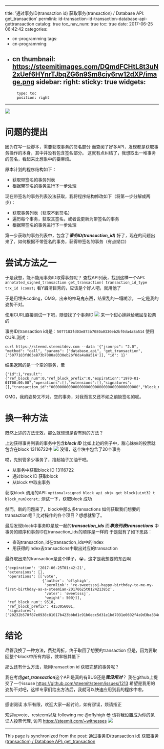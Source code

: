 
---
title: '通过事务ID(transaction id) 获取事务(transaction) / Database API:  get_transaction'
permlink: id-transaction-id-transaction-database-api-gettransaction
catalog: true
toc_nav_num: true
toc: true
date: 2017-06-25 06:42:42
categories:
- cn-programming
tags:
- cn-programming
- cn
thumbnail: https://steemitimages.com/DQmdFCHtL8t3uN2xUef6HYnrTJbqZG6n9Sm8ciy6rw12dXP/image.png
sidebar:
    right:
        sticky: true
widgets:
    -
        type: toc
        position: right
---


![](https://steemitimages.com/DQmdFCHtL8t3uN2xUef6HYnrTJbqZG6n9Sm8ciy6rw12dXP/image.png)

# 问题的提出

因为在写一些脚本，需要获取事务的签名部分
而查阅了好多API，发现都是获取事务操作的本身，其中并没有包含签名部分。
这就有点纠结了，我想取出一堆事务的签名，看起来比想象中的要麻烦。

原本计划的程序结构如下：
* 获取带签名的事务列表
* 根据带签名的事务进行下一步处理

现在带签名的事务列表没法获取，我将程序结构修改如下（将第一步分解成两步）：
* 获取事务列表（获取不到签名）
* 遍历每个事务，获取其签名，或者说更新为带签名的事务
* 根据带签名的事务进行下一步处理

第一步获取的事务列表中，包含了***事务ID(transaction_id)***
好了，现在的问题出来了，如何根据不带签名的事务，获得带签名的事务（有点拗口）

# 尝试方法之一

于是我想，能不能用事务ID取得事务呢？
查找API列表，找到这样一个API:
`annotated_signed_transaction get_transaction( transaction_id_type trx_id )const;`
看Y眉清目秀的，应该是个好人吧，就用他了

于是用埋头coding，OMG，出来的神马鬼东西，结果乱的一塌糊涂。
一定是我的姿势不对。

使用CURL直接测试一下吧，随便找了个事务ID
![](https://steemitimages.com/DQmbhjeZVB8WAuPenSpyvVs6uxtEsnzN5BT8GDTqTwRRj9c/image.png)
来一个甜心妹妹给我回复投票的

事务ID(transaction id)是：`5077183fd03e873b7080a0330eb2bf0da4a8a514`
使用CURL测试：
```
curl https://steemd.steemitdev.com --data '{"jsonrpc": "2.0", "method": "call", "params": ["database_api", "get_transaction", ['5077183fd03e873b7080a0330eb2bf0da4a8a514']], "id": 1}'
```

结果返回的是一个空的事务，晕
```
{"id":1,"result":{"ref_block_num":0,"ref_block_prefix":0,"expiration":"1970-01-01T00:00:00","operations":[],"extensions":[],"signatures":[],"transaction_id":"0000000000000000000000000000000000000000","block_num":0,"transaction_num":0}}
```

OMG，我的姿势又不对。空的事务，对我而言又还不如之前缺签名的呢。



# 换一种方法

既然上述的方法无效，那么就想想是否有别的方法？

上边获得事务列表的事务中包含***block ID***
比如上边的例子中，甜心妹妹的投票就包含在block 13116722中
![](https://steemitimages.com/DQmYdVbYgCrQtLkEeWvFCo48ZHm8qHk1F3LeMvnu23RbEDN/image.png)
没错，这个块中包含了20个事务

哎，先别管多少事务了，撸起袖子加油干吧。

* 从事务中获取block ID 13116722
* 通过block ID 获取block
* 从block 中取出事务

获取block 调用的API:
`optional<signed_block_api_obj> get_block(uint32_t block_num)const;`
测试一下，获取block 成功

然而，新的问题来了，block中那么多transactions
如何获取我们想要的transaction呢？比对操作的各个项目？想想就醉了。

最后发现block中事务ID是放一起的***transaction_ids***
而***事务列表transactions*** 中事务的顺序和事务ID在transaction_ids的顺序是一样的
于是就有了如下思路：
* 查询transaction_id在transaction_ids中的index
* 用获得的index去transactions中取出对应的transaction

最终取出来的transaction是这个样子，😭，这才是我想要的东西啊
```
{'expiration': '2017-06-25T01:42:21',
 'extensions': [],
 'operations': [['vote',
                 {'author': 'oflyhigh',
                  'permlink': 're-sweetsssj-happy-birthday-to-me-my-first-birthday-as-a-steemian-20170625t012421385z',
                  'voter': 'sweetsssj',
                  'weight': 500}]],
 'ref_block_num': 9518,
 'ref_block_prefix': 4153056001,
 'signatures': ['20232b570f87e0938c81017b423bbbd1c91b6ecc5d31e1bd7031e0602f4a9d3ba334dce971e4c3f1ab4934b814e44791448aa5e9f415b1ce40c8db24d12fea9fff']}
```

# 结论

尽管我换了一种方法，费劲周折，终于取回了想要的transaction
但是，因为要取回整个block中所有内容，效率极其低下

那么还有什么方法，能用transaction id 获取完整的事务呢？

我在考虑***get_transaction***这个API是真的有BUG还是***我没用对***？
我在github上提交了一个issuse 
https://github.com/steemit/steem/issues/1213
希望是我用的姿势不对吧，这样专家们给出方法后，我就可以快速应用到我的程序中啦。

----
感谢阅读
水平有限，欢迎大家一起讨论，如有谬误，烦请指正

欢迎upvote、resteem以及 following me @oflyhigh 😎
请将我设置成为你的见证人投票代理, 访问 https://steemit.com/~witnesses
 ![](https://steemitimages.com/DQmQhMNaw3fXpHsDM6Jx1bNi732DySj8JQefq9jjQENcosJ/image.png)

- - -

This page is synchronized from the post: [通过事务ID(transaction id) 获取事务(transaction) / Database API:  get_transaction](https://steemit.com/@oflyhigh/id-transaction-id-transaction-database-api-gettransaction)
